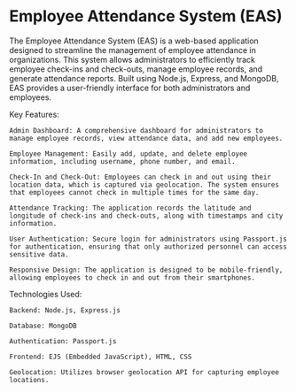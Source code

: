 # Employee Attendance System (EAS)
The Employee Attendance System (EAS) is a web-based application designed to streamline the management of employee attendance in organizations. This system allows administrators to efficiently track employee check-ins and check-outs, manage employee records, and generate attendance reports. Built using Node.js, Express, and MongoDB, EAS provides a user-friendly interface for both administrators and employees.

Key Features:

    Admin Dashboard: A comprehensive dashboard for administrators to manage employee records, view attendance data, and add new employees.

    Employee Management: Easily add, update, and delete employee information, including username, phone number, and email.

    Check-In and Check-Out: Employees can check in and out using their location data, which is captured via geolocation. The system ensures that employees cannot check in multiple times for the same day.

    Attendance Tracking: The application records the latitude and longitude of check-ins and check-outs, along with timestamps and city information.

    User Authentication: Secure login for administrators using Passport.js for authentication, ensuring that only authorized personnel can access sensitive data.

    Responsive Design: The application is designed to be mobile-friendly, allowing employees to check in and out from their smartphones.

Technologies Used:

    Backend: Node.js, Express.js

    Database: MongoDB

    Authentication: Passport.js

    Frontend: EJS (Embedded JavaScript), HTML, CSS

    Geolocation: Utilizes browser geolocation API for capturing employee locations.
